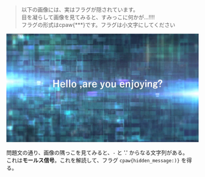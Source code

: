 > 以下の画像には、実はフラグが隠されています。  
> 目を凝らして画像を見てみると、すみっこに何かが…!!!!  
> フラグの形式はcpaw{***}です。フラグは小文字にしてください

![stego100.jpg](../assets/image/steg10.jpg)

問題文の通り、画像の隅っこを見てみると、`-` と '.' からなる文字列がある。  
これは**モールス信号**。これを解読して、フラグ `cpaw{hidden_message:)}` を得る。
